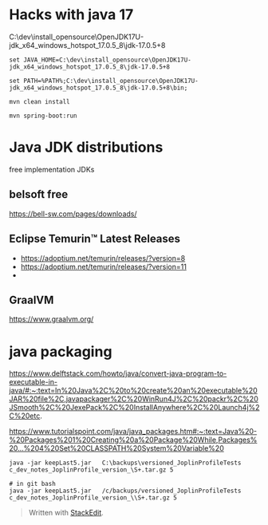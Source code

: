 # Hacks with java 17

C:\dev\install_opensource\OpenJDK17U-jdk_x64_windows_hotspot_17.0.5_8\jdk-17.0.5+8

```
set JAVA_HOME=C:\dev\install_opensource\OpenJDK17U-jdk_x64_windows_hotspot_17.0.5_8\jdk-17.0.5+8

set PATH=%PATH%;C:\dev\install_opensource\OpenJDK17U-jdk_x64_windows_hotspot_17.0.5_8\jdk-17.0.5+8\bin;

mvn clean install 

mvn spring-boot:run

```


# Java JDK distributions
free implementation JDKs 

## belsoft free 
https://bell-sw.com/pages/downloads/

## Eclipse Temurin™ Latest Releases

* https://adoptium.net/temurin/releases/?version=8
* https://adoptium.net/temurin/releases/?version=11
* 

## GraalVM 

https://www.graalvm.org/


# java packaging 

https://www.delftstack.com/howto/java/convert-java-program-to-executable-in-java/#:~:text=In%20Java%2C%20to%20create%20an%20executable%20JAR%20file%2C,javapackager%2C%20WinRun4J%2C%20packr%2C%20JSmooth%2C%20JexePack%2C%20InstallAnywhere%2C%20Launch4j%2C%20etc.

https://www.tutorialspoint.com/java/java_packages.htm#:~:text=Java%20-%20Packages%201%20Creating%20a%20Package%20While,Packages%20...%204%20Set%20CLASSPATH%20System%20Variable%20


```
java -jar keepLast5.jar   C:\backups\versioned_JoplinProfileTests c_dev_notes_JoplinProfile_version_\S+.tar.gz 5

# in git bash 
java -jar keepLast5.jar   /c/backups/versioned_JoplinProfileTests c_dev_notes_JoplinProfile_version_\\S+.tar.gz 5

```




> Written with [StackEdit](https://stackedit.io/).

